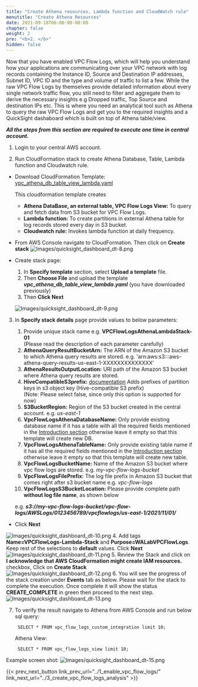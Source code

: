```yaml
---
title: "Create Athena resources, Lambda function and CloudWatch rule"
menutitle: "Create Athena Resources"
date: 2021-09-18T06:00:00-00:00
chapter: false
weight: 2
pre: "<b>2. </b>"
hidden: false
---
```


<!-- ### Create the Athena DataBase, external table, View, Lambda function and Cloudwatch rule to add partitions daily to Athena table -->
<!-- 2. Modify CloudFormation template you have just downloaded as below. 
   - Under VPCAthenaPartitionsFunction→Code section where python code starts:
     - Replace `<vpc-flow-logs-bucket>` with bucket name of vpc flow logs.
     - Replace `vpc-flow-logs` with prefix that you have provided while executing CloudFormation template earlier.
     - Set python variable **s3_ouput** to S3 url where Athena query results are stored. If you are setting it for first time refer documentation [here](https://docs.aws.amazon.com/athena/latest/ug/querying.html) 
     - Replace `<Athena DB>` with Athena DB name where external table was created in step 1 from **Create external Athena table** section
     - Replace `vpc_flow_logs_custom` with Athena external table that was created in step 1 from **Create external Athena table** section
    
            #Parameters for S3 log location and Athena table (Fill this carefully)
            s3_buckcet_flow_log = '<vpc-flow-logs-bucket>' # '<s3 bucket name where flow logs will be stored>'
            s3_account_prefix = 'vpc-flow-logs/AWSLogs/' # '<prefix for VPC flow logs that comes after bucket name>' e.g. 'vpc-flow-logs'
            s3_ouput = '<S3 bucket URL where Athena query results are stored>'
            # e.g. 's3://aws-athena-query-results-us-east-1-<account number>'
            database = '<Athena DB>'
            table_name = 'vpc_flow_logs_custom' # '<Athena table name for VPC flow logs>' -->

Now that you have enabled VPC Flow Logs, which will help you understand how your applications are communicating over your VPC network with log records containing the Instance ID, Source and Destination IP addresses, Subnet ID, VPC ID and the type and volume of traffic to list a few. While the raw VPC Flow Logs by themselves provide detailed information about every single network traffic flow, you still need to filter and aggregate them to derive the necessary insights e.g Dropped traffic, Top Source and destination IPs etc. This is where you need an analytical tool such as Athena to query the raw VPC Flow Logs and get you to the required insights and a QuickSight dashaboard which is built on top of Athena table/view.

**_All the steps from this section are required to execute one time in central account._**

1. Login to your central AWS account.

2. Run CloudFormation stack to create Athena Database, Table, Lambda function and Cloudwatch rule.
<!-- {{%expand "Click here - if you wish to launch CloudFormation directly" %}}
Click [Here](https://console.aws.amazon.com/cloudformation/home?region=us-east-1#/stacks/new?templateURL=https://d36ux702kcm75i.cloudfront.net/vpc_athena_db_table_view_lambda.yaml&stackName=VPCFlowLogsAthenaLambdaStack-01) to launch CloudFormation template in your account to enable VPC Flow logs. Then click on **Next**
![Images/qs-vpcfl-athena-01.png](/Security/300_VPC_Flow_Logs_Analysis_Dashboard/images/qs-vpcfl-athena-01.png)
{{% /expand%}}
OR
{{%expand "Click here - if you wish to manually download the CloudFormation template and run it" %}} 
{{% /expand%}}-->

 - Download CloudFormation Template:
 [vpc_athena_db_table_view_lambda.yaml](https://d36ux702kcm75i.cloudfront.net/vpc_athena_db_table_view_lambda.yaml)

    This cloudformation template creates
    - **Athena DataBase, an external table, VPC Flow Logs View:** To query and fetch data from S3 bucket for VPC Flow Logs.
    - **Lambda function:** To create partitions in external Athena table for log records stored every day in S3 bucket.
    - **Cloudwatch rule:** Invokes lambda function at daily frequency.

- From AWS Console navigate to CloudFormation. Then click on **Create stack**
![Images/quicksight_dashboard_dt-8.png](/Security/300_VPC_Flow_Logs_Analysis_Dashboard/images/qs-vpcfl-08.png)

- Create stack page:
  1. In **Specify template** section, select **Upload a template** file. 
  2. Then **Choose File** and upload the template **_vpc_athena_db_table_view_lambda.yaml_** (you have downloaded previously)
  3. Then **Click Next**
    <!-- If you have downloaded template earlier, navigate to CloudFormation. 
    - In **Create stack** menu select standard option.  -->
      
    ![Images/quicksight_dashboard_dt-9.png](/Security/300_VPC_Flow_Logs_Analysis_Dashboard/images/qs-vpcfl-09.png)

<!-- 2. From AWS Console switch to primary region and navigate to CloudFormation. Then click on **Create stack**
![Images/quicksight_dashboard_dt-8.png](/Security/300_VPC_Flow_Logs_Analysis_Dashboard/images/qs-vpcfl-08.png)

4. In **Create stack** page Under **Specify template** select **Upload a template file**. Choose File and upload the template you just modified. Click **Next**
![Images/quicksight_dashboard_dt-9.png](/Security/300_VPC_Flow_Logs_Analysis_Dashboard/images/qs-vpcfl-09.png) -->
3. In **Specify stack details** page provide values to below parameters:
   1. Provide unique stack name e.g. **VPCFlowLogsAthenaLambdaStack-01**\
     (Please read the description of each parameter carefully)
   2. **AthenaQueryResultBucketArn:** The ARN of the Amazon S3 bucket to which Athena query results are stored. e.g. 'arn:aws:s3:::aws-athena-query-results-us-east-1-XXXXXXXXXXXXXX'
   3. **AthenaResultsOutputLocation:** URI path of the Amazon S3 bucket where Athena query results are stored.
   4. **HiveCompatibleS3prefix:** [documentation](https://docs.aws.amazon.com/vpc/latest/userguide/flow-logs-s3.html) Adds prefixes of partition keys in s3 object key (Hive-compatible S3 prefix)\
        (Note: Please select false, since only this option is supported for now)
   5. **S3BucketRegion:** Region of the S3 bucket created in the central account. e.g. _us-east-1_
   6. **VpcFlowLogsAthenaDatabaseName:** Only provide existing database name if it has a table with all the required fields mentioned in the [Introduction section](/security/300_labs/300_vpc_flow_logs_analysis_dashboard/#introduction) otherwise leave it empty so that this template will create new DB.
   7. **VpcFlowLogsAthenaTableName:** Only provide existing table name if it has all the required fields mentioned in the [Introduction section](/security/300_labs/300_vpc_flow_logs_analysis_dashboard/#introduction) otherwise leave it empty so that this template will create new table.
   8. **VpcFlowLogsBucketName:** Name of the Amazon S3 bucket where vpc flow logs are stored. e.g. _my-vpc-flow-logs-bucket_
   9. **VpcFlowLogsFilePrefix:** The log file prefix in Amazon S3 bucket that comes right after s3 bucket name e.g. _vpc-flow-logs_
   10. **VpcFlowLogsS3BucketLocation:** Please provide complete path **without log file name**, as shown below

   e.g. **_s3://my-vpc-flow-logs-bucket/vpc-flow-logs/AWSLogs/0123456789/vpcflowlogs/us-east-1/2021/11/01/_**

- Click **Next**

![Images/quicksight_dashboard_dt-10.png](/Security/300_VPC_Flow_Logs_Analysis_Dashboard/images/qs-vpcfl-10.png)
4. Add tags **Name=VPCFlowLogs-Lambda-Stack** and **Purpose=WALabVPCFlowLogs**. Keep rest of the selections to **default** values. Click **Next**
![Images/quicksight_dashboard_dt-11.png](/Security/300_VPC_Flow_Logs_Analysis_Dashboard/images/qs-vpcfl-11.png)
5. Review the Stack and click on **I acknowledge that AWS CloudFormation might create IAM resources.** checkbox, Click on **Create Stack**
![Images/quicksight_dashboard_dt-12.png](/Security/300_VPC_Flow_Logs_Analysis_Dashboard/images/qs-vpcfl-12.png)
6. You will see the progress of the stack creation under **Events** tab as below. Please wait for the stack to complete the execution. Once complete it will show the status **CREATE_COMPLETE** in green then proceed to the next step. 
![Images/quicksight_dashboard_dt-13.png](/Security/300_VPC_Flow_Logs_Analysis_Dashboard/images/qs-vpcfl-13.png) 
<!-- 9. Navigate to Lambda Service and click on newly created lambda. 
![Images/quicksight_dashboard_dt-14.png](/Security/300_VPC_Flow_Logs_Analysis_Dashboard/images/qs-vpcfl-14.png) 
10. Test lambda function
{{% notice note %}}
If you are running Test first time, you can use Hello-World template to define the test without any changes to the context.
{{% /notice %}} -->
7. To verify the result navigate to Athena from AWS Console and run below sql query:

        SELECT * FROM vpc_flow_logs_custom_integration limit 10;
        
   Athena View: 

        SELECT * FROM vpc_flow_logs_view limit 10;


Example screen shot:
![Images/quicksight_dashboard_dt-15.png](/Security/300_VPC_Flow_Logs_Analysis_Dashboard/images/qs-vpcfl-15-1.png) 


{{< prev_next_button link_prev_url="../1_enable_vpc_flow_logs/" link_next_url="../3_create_vpc_flow_logs_analysis" >}}